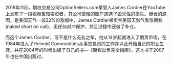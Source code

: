 2018年11月，期权交易公司OptionSellers.com掌管人James Cordier在YouTube上发布了一段视频告知投资者，其公司管理的账户遭遇了毁灭性的损失。爆仓的原因，是美国天气一波22%的涨幅中，James Cordier裸卖空美国天然气看涨期权(naked short on call)，无任何对冲保护，并且过程中还做了补仓。

而这个James Cordier，可不是什么无名之辈，他从14岁起就进入了期货市场，在1984年进入了Heinold Commodities从事交易员的工作并以此开始自己的职业生涯。并在2004年的时候出版了自己的书—《期权出售完全指南》，这本书于2007年也在中国出版过。

